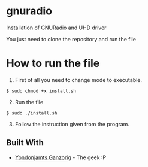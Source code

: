 # gnuradio
Installation of GNURadio and UHD driver

You just need to clone the repository and run the file

# How to run the file
1. First of all you need to change mode to executable.
```
$ sudo chmod +x install.sh
```
2. Run the file
```
$ sudo ./install.sh
```
3. Follow the instruction given from the program.

## Built With

* [Yondonjamts Ganzorig](https://www.facebook.com/yondonjamts.g) - The geek :P
